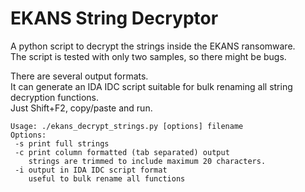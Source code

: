 # EKANS String Decryptor
A python script to decrypt the strings inside the EKANS ransomware.  
The script is tested with only two samples, so there might be bugs.  

There are several output formats.  
It can generate an IDA IDC script suitable for bulk renaming all string decryption functions.  
Just Shift+F2, copy/paste and run.

```
Usage: ./ekans_decrypt_strings.py [options] filename
Options:
 -s print full strings
 -c print column formatted (tab separated) output
    strings are trimmed to include maximum 20 characters.
 -i output in IDA IDC script format
    useful to bulk rename all functions
```
